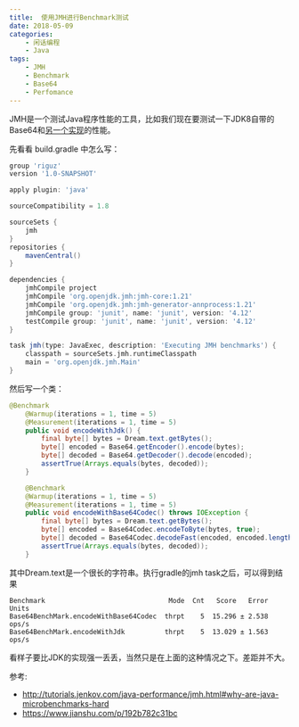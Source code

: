 ```yaml
---
title:  使用JMH进行Benchmark测试
date: 2018-05-09
categories:  
    - 闲话编程
    - Java
tags:
	- JMH
	- Benchmark
	- Base64
	- Perfomance
---
```

JMH是一个测试Java程序性能的工具，比如我们现在要测试一下JDK8自带的Base64和[另一个实现](http://www.java2s.com/Code/Java/Development-Class/AfastandmemoryefficientclasstoencodeanddecodetoandfromBASE64infullaccordancewithRFC2045.htm)的性能。
<!--more-->
先看看 build.gradle 中怎么写：
```groovy
group 'riguz'
version '1.0-SNAPSHOT'

apply plugin: 'java'

sourceCompatibility = 1.8

sourceSets {
    jmh
}
repositories {
    mavenCentral()
}

dependencies {
    jmhCompile project
    jmhCompile 'org.openjdk.jmh:jmh-core:1.21'
    jmhCompile 'org.openjdk.jmh:jmh-generator-annprocess:1.21'
    jmhCompile group: 'junit', name: 'junit', version: '4.12'
    testCompile group: 'junit', name: 'junit', version: '4.12'
}

task jmh(type: JavaExec, description: 'Executing JMH benchmarks') {
    classpath = sourceSets.jmh.runtimeClasspath
    main = 'org.openjdk.jmh.Main'
}

```
然后写一个类：
```java
@Benchmark
    @Warmup(iterations = 1, time = 5)
    @Measurement(iterations = 1, time = 5)
    public void encodeWithJdk() {
        final byte[] bytes = Dream.text.getBytes();
        byte[] encoded = Base64.getEncoder().encode(bytes);
        byte[] decoded = Base64.getDecoder().decode(encoded);
        assertTrue(Arrays.equals(bytes, decoded));
    }

    @Benchmark
    @Warmup(iterations = 1, time = 5)
    @Measurement(iterations = 1, time = 5)
    public void encodeWithBase64Codec() throws IOException {
        final byte[] bytes = Dream.text.getBytes();
        byte[] encoded = Base64Codec.encodeToByte(bytes, true);
        byte[] decoded = Base64Codec.decodeFast(encoded, encoded.length);
        assertTrue(Arrays.equals(bytes, decoded));
    }
```
其中Dream.text是一个很长的字符串。执行gradle的jmh task之后，可以得到结果
```
Benchmark                               Mode  Cnt   Score   Error  Units
Base64BenchMark.encodeWithBase64Codec  thrpt    5  15.296 ± 2.538  ops/s
Base64BenchMark.encodeWithJdk          thrpt    5  13.029 ± 1.563  ops/s
```
看样子要比JDK的实现强一丢丢，当然只是在上面的这种情况之下。差距并不大。

参考:

* http://tutorials.jenkov.com/java-performance/jmh.html#why-are-java-microbenchmarks-hard
* https://www.jianshu.com/p/192b782c31bc